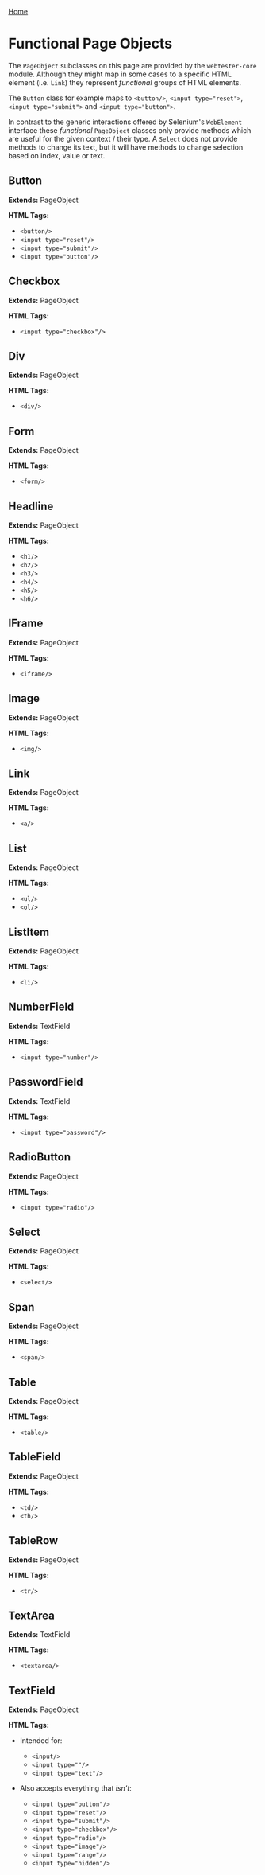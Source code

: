 [Home](../README.md)

# Functional Page Objects
The `PageObject` subclasses on this page are provided by the `webtester-core` module.
Although they might map in some cases to a specific HTML element (i.e. `Link`) they represent _functional_ groups of HTML elements.

The `Button` class for example maps to `<button/>`, `<input type="reset">`, `<input type="submit">` and `<input type="button">`.

In contrast to the generic interactions offered by Selenium's `WebElement` interface these _functional_ `PageObject` classes
only provide methods which are useful for the given context / their type. A `Select` does not provide methods to change its text, 
but it will have methods to change selection based on index, value or text.

## Button
**Extends:** PageObject

**HTML Tags:**

- `<button/>`
- `<input type="reset"/>`
- `<input type="submit"/>`
- `<input type="button"/>`

## Checkbox
**Extends:** PageObject

**HTML Tags:**

- `<input type="checkbox"/>`

## Div
**Extends:** PageObject

**HTML Tags:**

- `<div/>`

## Form
**Extends:** PageObject

**HTML Tags:**

- `<form/>`

## Headline
**Extends:** PageObject

**HTML Tags:**

- `<h1/>`
- `<h2/>`
- `<h3/>`
- `<h4/>`
- `<h5/>`
- `<h6/>`

## IFrame
**Extends:** PageObject

**HTML Tags:**

- `<iframe/>`

## Image
**Extends:** PageObject

**HTML Tags:**

- `<img/>`

## Link
**Extends:** PageObject

**HTML Tags:**

- `<a/>`

## List
**Extends:** PageObject

**HTML Tags:**

- `<ul/>`
- `<ol/>`

## ListItem
**Extends:** PageObject

**HTML Tags:**

- `<li/>`

## NumberField
**Extends:** TextField

**HTML Tags:**

- `<input type="number"/>`

## PasswordField
**Extends:** TextField

**HTML Tags:**

- `<input type="password"/>`

## RadioButton
**Extends:** PageObject

**HTML Tags:**

- `<input type="radio"/>`

## Select
**Extends:** PageObject

**HTML Tags:**

- `<select/>`

## Span
**Extends:** PageObject

**HTML Tags:**

- `<span/>`

## Table
**Extends:** PageObject

**HTML Tags:**

- `<table/>`

## TableField
**Extends:** PageObject

**HTML Tags:**

- `<td/>`
- `<th/>`

## TableRow
**Extends:** PageObject

**HTML Tags:**

- `<tr/>`

## TextArea
**Extends:** TextField

**HTML Tags:**

- `<textarea/>`

## TextField
**Extends:** PageObject

**HTML Tags:**

- Intended for:

  - `<input/>`
  - `<input type=""/>`
  - `<input type="text"/>`

- Also accepts everything that _isn't_:

  - `<input type="button"/>`
  - `<input type="reset"/>`
  - `<input type="submit"/>`
  - `<input type="checkbox"/>`
  - `<input type="radio"/>`
  - `<input type="image"/>`
  - `<input type="range"/>`
  - `<input type="hidden"/>`
